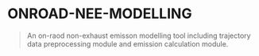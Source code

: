 # ONROAD-NEE-MODELLING

> An on-raod non-exhaust emisson modelling tool including trajectory data preprocessing module and emission calculation module.

